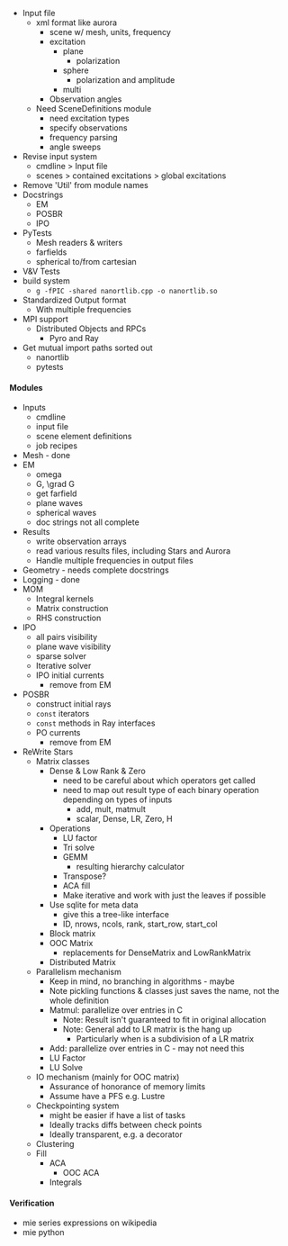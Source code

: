 

* Input file
	* xml format like aurora
		* scene w/ mesh, units, frequency
		* excitation
			* plane
				* polarization
			* sphere
				* polarization and amplitude
			* multi
		* Observation angles
	* Need SceneDefinitions module
		* need excitation types
		* specify observations
		* frequency parsing
		* angle sweeps
* Revise input system
	* cmdline > Input file
	* scenes > contained excitations > global excitations
* Remove 'Util' from module names
* Docstrings
	* EM
	* POSBR
	* IPO
* PyTests
	* Mesh readers & writers
	* farfields
	* spherical to/from cartesian
* V&V Tests
* build system
	* `g -fPIC -shared nanortlib.cpp -o nanortlib.so`
* Standardized Output format
	* With multiple frequencies
* MPI support
	* Distributed Objects and RPCs
		* Pyro and Ray
* Get mutual import paths sorted out
	* nanortlib
	* pytests


#### Modules
* Inputs
	* cmdline
	* input file
	* scene element definitions
	* job recipes
* Mesh - done
* EM
	* omega
	* G, \grad G
	* get farfield
	* plane waves
	* spherical waves
	* doc strings not all complete
* Results
	* write observation arrays
	* read various results files, including Stars and Aurora
	* Handle multiple frequencies in output files
* Geometry - needs complete docstrings
* Logging - done
* MOM
	* Integral kernels
	* Matrix construction
	* RHS construction
* IPO
	* all pairs visibility
	* plane wave visibility
	* sparse solver
	* Iterative solver
	* IPO initial currents
		* remove from EM
* POSBR
	* construct initial rays
	* `const` iterators
	* `const` methods in Ray interfaces
	* PO currents
		* remove from EM
* ReWrite Stars
	* Matrix classes
		* Dense & Low Rank & Zero
			* need to be careful about which operators get called
			* need to map out result type of each binary operation depending on types of inputs
				* add, mult, matmult
				* scalar, Dense, LR, Zero, H
		* Operations
			* LU factor
			* Tri solve
			* GEMM
				* resulting hierarchy calculator
			* Transpose?
			* ACA fill
			* Make iterative and work with just the leaves if possible
		* Use sqlite for meta data
			* give this a tree-like interface
			* ID, nrows, ncols, rank, start_row, start_col
		* Block matrix
		* OOC Matrix
			* replacements for DenseMatrix and LowRankMatrix
		* Distributed Matrix
	* Parallelism mechanism
		* Keep in mind, no branching in algorithms - maybe
		* Note pickling functions & classes just saves the name, not the whole definition
		* Matmul: parallelize over entries in C
			* Note: Result isn't guaranteed to fit in original allocation
			* Note: General add to LR matrix is the hang up
				* Particularly when is a subdivision of a LR matrix 
		* Add: parallelize over entries in C - may not need this
		* LU Factor
		* LU Solve
	* IO mechanism (mainly for OOC matrix)
		* Assurance of honorance of memory limits
		* Assume have a PFS e.g. Lustre
	* Checkpointing system
		* might be easier if have a list of tasks
		* Ideally tracks diffs between check points
		* Ideally transparent, e.g. a decorator
	* Clustering
	* Fill
		* ACA
			* OOC ACA
		* Integrals


#### Verification
* mie series expressions on wikipedia
* mie python

